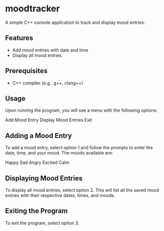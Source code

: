 # moodtracker
A simple C++ console application to track and display mood entries.

## Features

- Add mood entries with date and time
- Display all mood entries

## Prerequisites

- C++ compiler (e.g., g++, clang++)

## Usage
Upon running the program, you will see a menu with the following options:

Add Mood Entry
Display Mood Entries
Exit

## Adding a Mood Entry
To add a mood entry, select option 1 and follow the prompts to enter the date, time, and your mood. The moods available are:

Happy
Sad
Angry
Excited
Calm

## Displaying Mood Entries
To display all mood entries, select option 2. This will list all the saved mood entries with their respective dates, times, and moods.

## Exiting the Program
To exit the program, select option 3.
